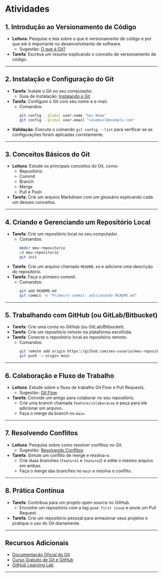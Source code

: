 # **Atividades**

## **1. Introdução ao Versionamento de Código**
- **Leitura**: Pesquise e leia sobre o que é versionamento de código e por que ele é importante no desenvolvimento de software.
  - Sugestão: [O que é Git?](https://git-scm.com/book/pt-br/v2/Começando-O-que-é-Git%3F)
- **Tarefa**: Escreva um resumo explicando o conceito de versionamento de código.

---

## **2. Instalação e Configuração do Git**
- **Tarefa**: Instale o Git no seu computador.
  - Guia de instalação: [Instalando o Git](https://git-scm.com/book/pt-br/v2/Começando-Instalando-o-Git)
- **Tarefa**: Configure o Git com seu nome e e-mail.
  - Comandos:
    ```bash
    git config --global user.name "Seu Nome"
    git config --global user.email "seuemail@exemplo.com"
    ```
- **Validação**: Execute o comando `git config --list` para verificar se as configurações foram aplicadas corretamente.

---

## **3. Conceitos Básicos do Git**
- **Leitura**: Estude os principais conceitos do Git, como:
  - Repositório
  - Commit
  - Branch
  - Merge
  - Pull e Push
- **Tarefa**: Crie um arquivo Markdown com um glossário explicando cada um desses conceitos.

---

## **4. Criando e Gerenciando um Repositório Local**
- **Tarefa**: Crie um repositório local no seu computador.
  - Comandos:
    ```bash
    mkdir meu-repositorio
    cd meu-repositorio
    git init
    ```
- **Tarefa**: Crie um arquivo chamado `README.md` e adicione uma descrição do repositório.
- **Tarefa**: Faça o primeiro commit.
  - Comandos:
    ```bash
    git add README.md
    git commit -m "Primeiro commit: adicionando README.md"
    ```

---

## **5. Trabalhando com GitHub (ou GitLab/Bitbucket)**
- **Tarefa**: Crie uma conta no GitHub (ou GitLab/Bitbucket).
- **Tarefa**: Crie um repositório remoto na plataforma escolhida.
- **Tarefa**: Conecte o repositório local ao repositório remoto.
  - Comandos:
    ```bash
    git remote add origin https://github.com/seu-usuario/meu-repositorio.git
    git push -u origin main
    ```

---

## **6. Colaboração e Fluxo de Trabalho**
- **Leitura**: Estude sobre o fluxo de trabalho Git Flow e Pull Requests.
  - Sugestão: [Git Flow](https://www.atlassian.com/git/tutorials/comparing-workflows/gitflow-workflow)
- **Tarefa**: Convide um amigo para colaborar no seu repositório.
  - Crie uma branch chamada `feature/colaboracao` e peça para ele adicionar um arquivo.
  - Faça o merge da branch no `main`.

---

## **7. Resolvendo Conflitos**
- **Leitura**: Pesquise sobre como resolver conflitos no Git.
  - Sugestão: [Resolvendo Conflitos](https://git-scm.com/book/pt-br/v2/Git-Branching-Resolvendo-Conflitos)
- **Tarefa**: Simule um conflito de merge e resolva-o.
  - Crie duas branches (`feature1` e `feature2`) e edite o mesmo arquivo em ambas.
  - Faça o merge das branches no `main` e resolva o conflito.

---

## **8. Prática Contínua**
- **Tarefa**: Contribua para um projeto open-source no GitHub.
  - Encontre um repositório com a tag `good first issue` e envie um Pull Request.
- **Tarefa**: Crie um repositório pessoal para armazenar seus projetos e pratique o uso do Git diariamente.

---

## **Recursos Adicionais**
- [Documentação Oficial do Git](https://git-scm.com/doc)
- [Curso Gratuito de Git e GitHub](https://www.udemy.com/course/git-e-github-para-iniciantes/)
- [GitHub Learning Lab](https://lab.github.com/)

---